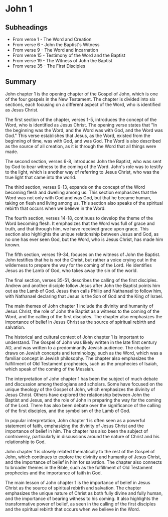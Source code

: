 # John 1

## Subheadings

* From verse 1 - The Word and Creation
* From verse 6 - John the Baptist's Witness
* From verse 9 - The Word and Incarnation
* From verse 15 - Testimony of the Word and the Baptist
* From verse 19 - The Witness of John the Baptist
* From verse 35 - The First Disciples

## Summary

John chapter 1 is the opening chapter of the Gospel of John, which is one of the four gospels in the New Testament. The chapter is divided into six sections, each focusing on a different aspect of the Word, who is identified as Jesus Christ.

The first section of the chapter, verses 1-5, introduces the concept of the Word, who is identified as Jesus Christ. The opening verse states that "In the beginning was the Word, and the Word was with God, and the Word was God." This verse establishes that Jesus, as the Word, existed from the beginning of time, was with God, and was God. The Word is also described as the source of all creation, as it is through the Word that all things were made.

The second section, verses 6-8, introduces John the Baptist, who was sent by God to bear witness to the coming of the Word. John's role was to testify to the light, which is another way of referring to Jesus Christ, who was the true light that came into the world.

The third section, verses 9-13, expands on the concept of the Word becoming flesh and dwelling among us. This section emphasizes that the Word was not only with God and was God, but that he became human, taking on flesh and living among us. This section also speaks of the spiritual rebirth that occurs when we believe in the Word.

The fourth section, verses 14-18, continues to develop the theme of the Word becoming flesh. It emphasizes that the Word was full of grace and truth, and that through him, we have received grace upon grace. This section also highlights the unique relationship between Jesus and God, as no one has ever seen God, but the Word, who is Jesus Christ, has made him known.

The fifth section, verses 19-34, focuses on the witness of John the Baptist. John testifies that he is not the Christ, but rather a voice crying out in the wilderness to prepare the way for the coming of the Lord. He identifies Jesus as the Lamb of God, who takes away the sin of the world.

The final section, verses 35-51, describes the calling of the first disciples. Andrew and another disciple follow Jesus after John the Baptist points him out as the Lamb of God. Jesus then calls Philip and Nathanael to follow him, with Nathanael declaring that Jesus is the Son of God and the King of Israel.

The main themes of John chapter 1 include the divinity and humanity of Jesus Christ, the role of John the Baptist as a witness to the coming of the Word, and the calling of the first disciples. The chapter also emphasizes the importance of belief in Jesus Christ as the source of spiritual rebirth and salvation.

The historical and cultural context of John chapter 1 is important to understand. The Gospel of John was likely written in the late first century AD, and was written to a predominantly Jewish audience. The chapter draws on Jewish concepts and terminology, such as the Word, which was a familiar concept in Jewish philosophy. The chapter also emphasizes the fulfillment of Old Testament prophecies, such as the prophecies of Isaiah, which speak of the coming of the Messiah.

The interpretation of John chapter 1 has been the subject of much debate and discussion among theologians and scholars. Some have focused on the unique theology of the Gospel of John, which emphasizes the divinity of Jesus Christ. Others have explored the relationship between John the Baptist and Jesus, and the role of John in preparing the way for the coming of the Lord. There has also been debate over the significance of the calling of the first disciples, and the symbolism of the Lamb of God.

In popular interpretation, John chapter 1 is often seen as a powerful statement of faith, emphasizing the divinity of Jesus Christ and the importance of belief in him. The chapter has also been the subject of controversy, particularly in discussions around the nature of Christ and his relationship to God.

John chapter 1 is closely related thematically to the rest of the Gospel of John, which continues to explore the divinity and humanity of Jesus Christ, and the importance of belief in him for salvation. The chapter also connects to broader themes in the Bible, such as the fulfillment of Old Testament prophecies and the importance of faith in God.

The main lesson of John chapter 1 is the importance of belief in Jesus Christ as the source of spiritual rebirth and salvation. The chapter emphasizes the unique nature of Christ as both fully divine and fully human, and the importance of bearing witness to his coming. It also highlights the transformative power of belief, as seen in the calling of the first disciples and the spiritual rebirth that occurs when we believe in the Word.